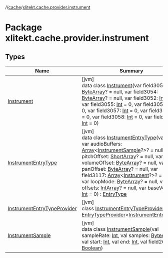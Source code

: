 //[cache](../../index.md)/[xlitekt.cache.provider.instrument](index.md)

# Package xlitekt.cache.provider.instrument

## Types

| Name | Summary |
|---|---|
| [Instrument](-instrument/index.md) | [jvm]<br>data class [Instrument](-instrument/index.md)(var field3056: [ByteArray](https://kotlinlang.org/api/latest/jvm/stdlib/kotlin/-byte-array/index.html)? = null, var field3054: [ByteArray](https://kotlinlang.org/api/latest/jvm/stdlib/kotlin/-byte-array/index.html)? = null, var field3052: [Int](https://kotlinlang.org/api/latest/jvm/stdlib/kotlin/-int/index.html) = 0, var field3055: [Int](https://kotlinlang.org/api/latest/jvm/stdlib/kotlin/-int/index.html) = 0, var field3053: [Int](https://kotlinlang.org/api/latest/jvm/stdlib/kotlin/-int/index.html) = 0, var field3057: [Int](https://kotlinlang.org/api/latest/jvm/stdlib/kotlin/-int/index.html) = 0, var field3059: [Int](https://kotlinlang.org/api/latest/jvm/stdlib/kotlin/-int/index.html) = 0, var field3058: [Int](https://kotlinlang.org/api/latest/jvm/stdlib/kotlin/-int/index.html) = 0, var field3060: [Int](https://kotlinlang.org/api/latest/jvm/stdlib/kotlin/-int/index.html) = 0) |
| [InstrumentEntryType](-instrument-entry-type/index.md) | [jvm]<br>data class [InstrumentEntryType](-instrument-entry-type/index.md)(val id: [Int](https://kotlinlang.org/api/latest/jvm/stdlib/kotlin/-int/index.html), var audioBuffers: [Array](https://kotlinlang.org/api/latest/jvm/stdlib/kotlin/-array/index.html)&lt;[InstrumentSample](-instrument-sample/index.md)?&gt;? = null, var pitchOffset: [ShortArray](https://kotlinlang.org/api/latest/jvm/stdlib/kotlin/-short-array/index.html)? = null, var volumeOffset: [ByteArray](https://kotlinlang.org/api/latest/jvm/stdlib/kotlin/-byte-array/index.html)? = null, var panOffset: [ByteArray](https://kotlinlang.org/api/latest/jvm/stdlib/kotlin/-byte-array/index.html)? = null, var field3117: [Array](https://kotlinlang.org/api/latest/jvm/stdlib/kotlin/-array/index.html)&lt;[Instrument](-instrument/index.md)?&gt;? = null, var loopMode: [ByteArray](https://kotlinlang.org/api/latest/jvm/stdlib/kotlin/-byte-array/index.html)? = null, var offsets: [IntArray](https://kotlinlang.org/api/latest/jvm/stdlib/kotlin/-int-array/index.html)? = null, var baseVelocity: [Int](https://kotlinlang.org/api/latest/jvm/stdlib/kotlin/-int/index.html) = 0) : [EntryType](../xlitekt.cache.provider/-entry-type/index.md) |
| [InstrumentEntryTypeProvider](-instrument-entry-type-provider/index.md) | [jvm]<br>class [InstrumentEntryTypeProvider](-instrument-entry-type-provider/index.md) : [EntryTypeProvider](../xlitekt.cache.provider/-entry-type-provider/index.md)&lt;[InstrumentEntryType](-instrument-entry-type/index.md)&gt; |
| [InstrumentSample](-instrument-sample/index.md) | [jvm]<br>data class [InstrumentSample](-instrument-sample/index.md)(val sampleRate: [Int](https://kotlinlang.org/api/latest/jvm/stdlib/kotlin/-int/index.html), val samples: [ByteArray](https://kotlinlang.org/api/latest/jvm/stdlib/kotlin/-byte-array/index.html), val start: [Int](https://kotlinlang.org/api/latest/jvm/stdlib/kotlin/-int/index.html), val end: [Int](https://kotlinlang.org/api/latest/jvm/stdlib/kotlin/-int/index.html), val field265: [Boolean](https://kotlinlang.org/api/latest/jvm/stdlib/kotlin/-boolean/index.html)) |
